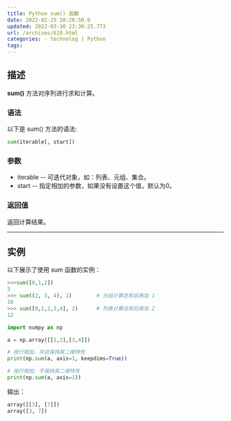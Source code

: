 ```yaml
---
title: Python sum() 函数
date: 2022-02-25 20:28:50.0
updated: 2022-03-30 23:30:25.773
url: /archives/610.html
categories: - technolog | Python
tags: 
---
```




## 描述

**sum()** 方法对序列进行求和计算。

### 语法

以下是 sum() 方法的语法:

```python
sum(iterable[, start])
```

### 参数

*   iterable -- 可迭代对象，如：列表、元组、集合。
*   start -- 指定相加的参数，如果没有设置这个值，默认为0。

### 返回值

返回计算结果。

* * *

## 实例

以下展示了使用 sum 函数的实例：

```python
>>>sum([0,1,2])  
3  
>>> sum((2, 3, 4), 1)        # 元组计算总和后再加 1
10
>>> sum([0,1,2,3,4], 2)      # 列表计算总和后再加 2
12
```

```python
import numpy as np

a = np.array([[1,2],[3,4]])

# 按行相加，并且保持其二维特性
print(np.sum(a, axis=1, keepdims=True))

# 按行相加，不保持其二维特性
print(np.sum(a, axis=1))
```

输出：

```python
array([[3], [7]])
array([3, 7])
```